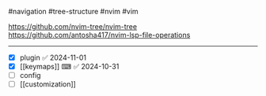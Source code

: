#navigation
#tree-structure
#nvim 
#vim 

https://github.com/nvim-tree/nvim-tree
https://github.com/antosha417/nvim-lsp-file-operations

---

- [x] plugin ✅ 2024-11-01
- [x] [[keymaps]] ⌨ ✅ 2024-10-31
- [ ] config
- [ ] [[customization]]